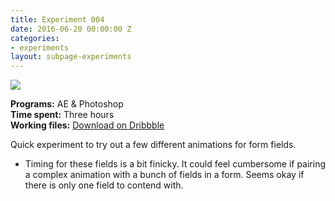 ```yaml
---
title: Experiment 004
date: 2016-06-20 00:00:00 Z
categories:
- experiments
layout: subpage-experiments
---
```


<img src="http://helentran.com/img/experiments/Experiment004.gif">

__Programs:__ AE & Photoshop  
__Time spent:__ Three hours  
__Working files:__ [Download on Dribbble](https://drb.li/PIaUh)

Quick experiment to try out a few different animations for form fields.

* Timing for these fields is a bit finicky. It could feel cumbersome if pairing a complex animation with a bunch of fields in a form. Seems okay if there is only one field to contend with.